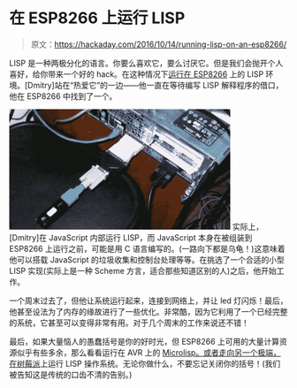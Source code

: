 # 在 ESP8266 上运行 LISP

> 原文：<https://hackaday.com/2016/10/14/running-lisp-on-an-esp8266/>

LISP 是一种两极分化的语言。你要么喜欢它，要么讨厌它。但是我们会抛开个人喜好，给你带来一个好的 hack。在这种情况下[运行在 ESP8266](http://dmitryfrank.com/articles/lisp_on_mcu) 上的 LISP 环境。[Dmitry]站在“热爱它”的一边——他一直在等待编写 LISP 解释程序的借口，他在 ESP8266 中找到了一个。

[![there-is-always-a-way-2](img/49ce796b346e3c917f92ab405724ea43.png)](https://hackaday.com/wp-content/uploads/2016/10/there-is-always-a-way-2.jpg) 实际上，[Dmitry]在 JavaScript 内部运行 LISP，而 JavaScript 本身在被组装到 ESP8266 上运行之前，可能是用 C 语言编写的。(一路向下都是乌龟！)这意味着他可以搭载 JavaScript 的垃圾收集和控制台处理等等。在挑选了一个合适的小型 LISP 实现(实际上是一种 Scheme 方言，适合那些知道区别的人)之后，他开始工作。

一个周末过去了，但他让系统运行起来，连接到网络上，并让 led 灯闪烁！最后，他甚至设法为了内存的缘故进行了一些优化。非常酷，因为它利用了一个已经完整的系统，它甚至可以变得非常有用。对于几个周末的工作来说还不错！

最后，如果大量恼人的愚蠢括号是你的好时光，但 ESP8266 上可用的大量计算资源似乎有些多余，那么看看运行在 AVR 上的 [Microlisp。或者走向另一个极端，](http://hackaday.com/2016/09/13/microlisp-lisp-for-the-avr/)[在树莓派](http://hackaday.com/2015/09/23/old-lisp-languaged-used-for-new-raspberry-pi-os/)上运行 LISP 操作系统。无论你做什么，不要忘记关闭你的括号！(我们被告知这是传统的口齿不清的告别。)